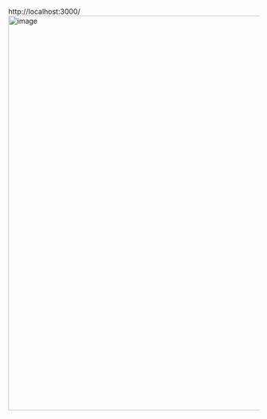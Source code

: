 http://localhost:3000/
<img width="1102" height="793" alt="image" src="https://github.com/user-attachments/assets/70fdd7ba-b182-42d7-a5e0-f21f4bfa2792" />
